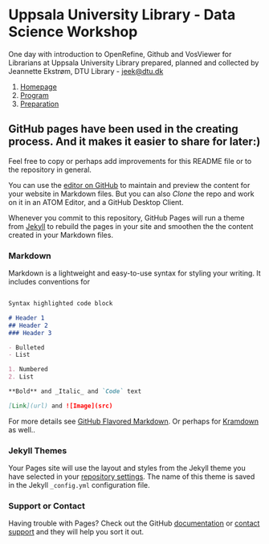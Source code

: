 # Uppsala University Library - Data Science Workshop

One day with introduction to OpenRefine, Github and VosViewer for Librarians at Uppsala University Library prepared, planned and collected by Jeannette Ekstrøm, DTU Library - [jeek@dtu.dk](mailto:jeek@dtu.dk)

1. [Homepage](homepage.md)
1. [Program](program.md)
1. [Preparation](preparation.md)

## GitHub pages have been used in the creating process. And it makes it easier to share for later:)

Feel free to copy or perhaps add improvements for this README file or to the repository in general.

You can use the [editor on GitHub](https://github.com/JeannetteE/UppsalaWorkshop/edit/master/README.md) to maintain and preview the content for your website in Markdown files. But you can also *Clone* the repo and work on it in an ATOM Editor, and a GitHub Desktop Client.

Whenever you commit to this repository, GitHub Pages will run a theme from [Jekyll](https://jekyllrb.com/) to rebuild the pages in your site and smoothen the the content created in your Markdown files.

### Markdown

Markdown is a lightweight and easy-to-use syntax for styling your writing. It includes conventions for
```markdown

Syntax highlighted code block

# Header 1
## Header 2
### Header 3

- Bulleted
- List

1. Numbered
2. List

**Bold** and _Italic_ and `Code` text

[Link](url) and ![Image](src)
```

For more details see [GitHub Flavored Markdown](https://guides.github.com/features/mastering-markdown/).
Or perhaps for <a href="https://kramdown.gettalong.org/quickref.html">Kramdown</a> as well..

### Jekyll Themes

Your Pages site will use the layout and styles from the Jekyll theme you have selected in your [repository settings](https://github.com/JeannetteE/DTU-IKON/settings). The name of this theme is saved in the Jekyll `_config.yml` configuration file.

### Support or Contact

Having trouble with Pages? Check out the GitHub [documentation](https://help.github.com/categories/github-pages-basics/) or [contact support](https://github.com/contact) and they will help you sort it out.

